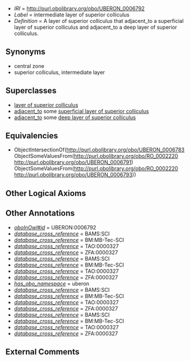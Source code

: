  * *IRI* = http://purl.obolibrary.org/obo/UBERON_0006792
 * *Label* = intermediate layer of superior colliculus
 * *Definition* = A layer of superior colliculus that adjacent_to a superficial layer of superior colliculus and adjacent_to a deep layer of superior colliculus.

## Synonyms

 * central zone
 * superior colliculus, intermediate layer

## Superclasses

 * [layer of superior colliculus](../../UBERON/83/UBERON_0006783.md)
 * [adjacent_to](../../RO/20/RO_0002220.md) some [superficial layer of superior colliculus](../../UBERON/91/UBERON_0006791.md)
 * [adjacent_to](../../RO/20/RO_0002220.md) some [deep layer of superior colliculus](../../UBERON/93/UBERON_0006793.md)

## Equivalencies

 * ObjectIntersectionOf(<http://purl.obolibrary.org/obo/UBERON_0006783> ObjectSomeValuesFrom(<http://purl.obolibrary.org/obo/RO_0002220> <http://purl.obolibrary.org/obo/UBERON_0006791>) ObjectSomeValuesFrom(<http://purl.obolibrary.org/obo/RO_0002220> <http://purl.obolibrary.org/obo/UBERON_0006793>))

## Other Logical Axioms


## Other Annotations

 * *[oboInOwl#id](../../id/oboInOwl#id.md)* = UBERON:0006792
 * *[database_cross_reference](../../ef/oboInOwl#hasDbXref.md)* = BAMS:SCI
 * *[database_cross_reference](../../ef/oboInOwl#hasDbXref.md)* = BM:MB-Tec-SCI
 * *[database_cross_reference](../../ef/oboInOwl#hasDbXref.md)* = TAO:0000327
 * *[database_cross_reference](../../ef/oboInOwl#hasDbXref.md)* = ZFA:0000327
 * *[database_cross_reference](../../ef/oboInOwl#hasDbXref.md)* = BAMS:SCI
 * *[database_cross_reference](../../ef/oboInOwl#hasDbXref.md)* = BM:MB-Tec-SCI
 * *[database_cross_reference](../../ef/oboInOwl#hasDbXref.md)* = TAO:0000327
 * *[database_cross_reference](../../ef/oboInOwl#hasDbXref.md)* = ZFA:0000327
 * *[has_obo_namespace](../../ce/oboInOwl#hasOBONamespace.md)* = uberon
 * *[database_cross_reference](../../ef/oboInOwl#hasDbXref.md)* = BAMS:SCI
 * *[database_cross_reference](../../ef/oboInOwl#hasDbXref.md)* = BM:MB-Tec-SCI
 * *[database_cross_reference](../../ef/oboInOwl#hasDbXref.md)* = TAO:0000327
 * *[database_cross_reference](../../ef/oboInOwl#hasDbXref.md)* = ZFA:0000327
 * *[database_cross_reference](../../ef/oboInOwl#hasDbXref.md)* = BAMS:SCI
 * *[database_cross_reference](../../ef/oboInOwl#hasDbXref.md)* = BM:MB-Tec-SCI
 * *[database_cross_reference](../../ef/oboInOwl#hasDbXref.md)* = TAO:0000327
 * *[database_cross_reference](../../ef/oboInOwl#hasDbXref.md)* = ZFA:0000327

## External Comments

